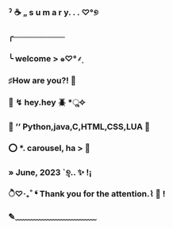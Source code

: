 ### ˀ :coffee: „ s u m a r y. . . ♡°୭
### ╭─────────            

### ╰ welcome > ๑♡°⸙͎

### ♯How are you?! :ferris_wheel:

### :thought_balloon: ↯ hey.hey :beetle: *ૢ✧

 ###  :telescope: ’’ Python,java,C,HTML,CSS,LUA :palm_tree:

###   :o: *. carousel, ha > :carousel_horse:

###        » June, 2023 `୭̥.. :sparkles: !¡

 ###       ੈ♡‧₊˚ ❛ Thank you for the attention.⌇ :fallen_leaf: !
###       ✎﹏﹏﹏﹏﹏﹏﹏﹏﹏﹏
